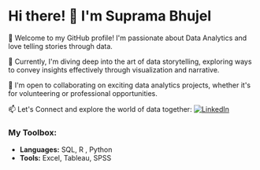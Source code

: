 # Hi there! 👋 I'm Suprama Bhujel

👀 Welcome to my GitHub profile! I'm passionate about Data Analytics and love telling stories through data.

🌱 Currently, I'm diving deep into the art of data storytelling, exploring ways to convey insights effectively through visualization and narrative.

💼 I'm open to collaborating on exciting data analytics projects, whether it's for volunteering or professional opportunities.

📫 Let's Connect and explore the world of data together:
[![LinkedIn](https://img.shields.io/badge/-Connect-blue?style=for-the-badge&logo=linkedin&logoColor=white)](https://www.linkedin.com/in/suprama-bhujel/)

### My Toolbox:
- **Languages:** SQL, R , Python
- **Tools:** Excel, Tableau, SPSS 
